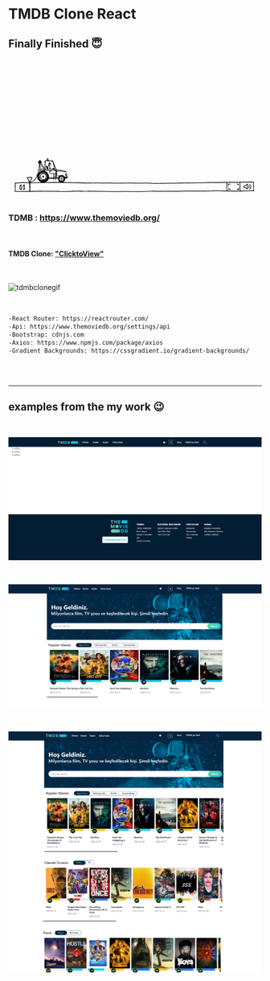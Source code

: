 # TMDB Clone React

## Finally Finished 😇

![workworkwork](https://github.com/alikartalonline/TMDB-Clone-React/blob/main/assets/working.gif)

### TDMB : https://www.themoviedb.org/

<br />

#### TMDB Clone: ["ClicktoView"](https://alikartalonline-tmdbclone.netlify.app/)


<br />

![tdmbclonegif](https://github.com/alikartalonline/TMDB-Clone-React/blob/main/assets/tdmbclone.gif)

<br />

```
-React Router: https://reactrouter.com/
-Api: https://www.themoviedb.org/settings/api
-Bootstrap: cdnjs.com
-Axios: https://www.npmjs.com/package/axios
-Gradient Backgrounds: https://cssgradient.io/gradient-backgrounds/

```


<br />
<br />

<hr />

## examples from the my work 😉

<br />

![clone](https://github.com/alikartalonline/TMDB-Clone-React/blob/main/assets/clon1.png)

<br/>

![clone](https://github.com/alikartalonline/TMDB-Clone-React/blob/main/assets/clon2.png)


<br/>

![clone](https://github.com/alikartalonline/TMDB-Clone-React/blob/main/assets/clon3.png)
